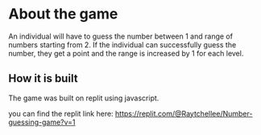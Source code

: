 # About the game

An individual will have to guess the number between 1 and range of numbers starting from 2. If the individual can successfully guess the number, they get a point and the range is increased by 1 for each level.

## How it is built

The game was built on replit using javascript.

you can find the replit link here:
https://replit.com/@Raytchellee/Number-guessing-game?v=1
